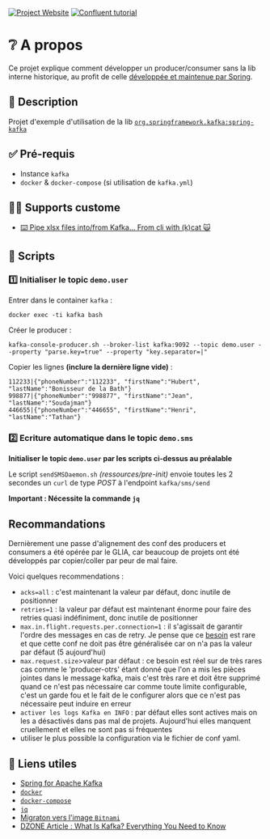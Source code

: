 [![Project Website](https://img.shields.io/badge/Project%20Website-atelier--spring--kafka-informational)](https://opt-nc.github.io/atelier-spring-kafka/) [![Confluent tutorial](https://img.shields.io/badge/Confluent%20tutorial-Best%20Tutorials%20for%20Getting%20Started%20with%20Apache%20Kafka-blue)](https://www.confluent.io/blog/best-tutorials-for-getting-started-with-apache-kafka/)


# ❔ A propos

Ce projet explique comment développer un producer/consumer sans la lib interne historique, 
au profit de celle [développée et maintenue par Spring](https://spring.io/projects/spring-kafka).

## 📝 Description

Projet d'exemple d'utilisation de la lib [`org.springframework.kafka:spring-kafka`](https://spring.io/projects/spring-kafka)

## ✅ Pré-requis

- Instance `kafka`
- `docker` & `docker-compose` (si utilisation de `kafka.yml`)

## :student: Supports custome

- [⌨️ Pipe xlsx files into/from Kafka... From cli with (k)cat 🙀](https://dev.to/optnc/pipe-xlsx-files-intofrom-kafka-from-cli-with-kcat-plp)

## 📜 Scripts

### 1️⃣ Initialiser le topic `demo.user`

Entrer dans le container `kafka` :

```
docker exec -ti kafka bash
```

Créer le producer :

```
kafka-console-producer.sh --broker-list kafka:9092 --topic demo.user --property "parse.key=true" --property "key.separator=|"
```

Copier les lignes **(inclure la dernière ligne vide)** :

```
112233|{"phoneNumber":"112233", "firstName":"Hubert", "lastName":"Bonisseur de la Bath"}
998877|{"phoneNumber":"998877", "firstName":"Jean", "lastName":"Soudajman"}
446655|{"phoneNumber":"446655", "firstName":"Henri", "lastName":"Tathan"}

```

### 2️⃣ Ecriture automatique dans le topic `demo.sms`

**Initialiser le topic `demo.user` par les scripts ci-dessus au préalable**

Le script `sendSMSDaemon.sh` *(ressources/pre-init)* envoie toutes les 2 secondes un `curl` de type *POST* à l'endpoint `kafka/sms/send`

**Important : Nécessite la commande `jq`**


## Recommandations

Dernièrement une passe d'alignement des conf des producers et consumers a été opérée par le GLIA, car beaucoup de 
projets ont été développés par copier/coller par peur de mal faire. 

Voici quelques recommendations :
- `acks=all` : c'est maintenant la valeur par défaut, donc inutile de positionner
- `retries=1` : la valeur par défaut est maintenant énorme pour faire des retries quasi indéfiniment, donc inutile de positionner
- `max.in.flight.requests.per.connection=1` : il s'agissait de garantir l'ordre des messages en cas de retry. Je pense que ce [besoin](https://www.confluent.io/blog/exactly-once-semantics-are-possible-heres-how-apache-kafka-does-it/) est rare et que cette conf ne doit pas être généralisée car on n'a pas la valeur par défaut (5 aujourd'hui)
- `max.request.size`>valeur par défaut : ce besoin est réel sur de très rares cas comme le 'producer-otrs' étant donné que l'on a mis les pièces jointes dans le message kafka, mais c'est très rare et doit être supprimé quand ce n'est pas nécessaire car comme toute limite configurable, c'est un garde fou et le fait de le configurer alors que ce n'est pas nécessaire peut induire en erreur
- `activer les logs Kafka en INFO` : par défaut elles sont actives mais on les a désactivés dans pas mal de projets. Aujourd'hui elles manquent cruellement et elles ne sont pas si fréquentes
- utiliser le plus possible la configuration via le fichier de conf yaml.

## 🔖 Liens utiles

- [Spring for Apache Kafka](https://docs.spring.io/spring-kafka/reference/html/)
- [`docker`](https://docs.docker.com/get-docker/)
- [`docker-compose`](https://docs.docker.com/compose/)
- [`jq`](https://stedolan.github.io/jq/)
- [Migraton vers l'image `Bitnami`](https://dev.to/optnc/kafka-image-wurstmeister-vs-bitnami-efg)
- [DZONE Article : What Is Kafka? Everything You Need to Know](https://dzone.com/articles/what-is-kafka?edition=738693)
